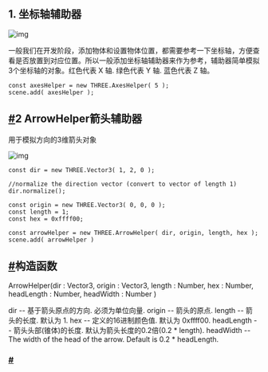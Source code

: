## 1. 坐标轴辅助器

![img](https://threejs-1251830808.cos.ap-guangzhou.myqcloud.com/1659158000267-f25299bf-9c01-444d-bb03-1d81f455f31d.png)

一般我们在开发阶段，添加物体和设置物体位置，都需要参考一下坐标轴，方便查看是否放置到对应位置。所以一般添加坐标轴辅助器来作为参考，辅助器简单模拟3个坐标轴的对象。红色代表 X 轴. 绿色代表 Y 轴. 蓝色代表 Z 轴。

```
const axesHelper = new THREE.AxesHelper( 5 );
scene.add( axesHelper );

```

## [#](https://www.three3d.cn/threejs/02-Threejs%E5%BC%80%E5%8F%91%E5%85%A5%E9%97%A8%E4%B8%8E%E8%B0%83%E8%AF%95/03-%E6%B7%BB%E5%8A%A0%E5%9D%90%E6%A0%87%E8%BD%B4%E8%BE%85%E5%8A%A9%E5%99%A8.html#_2-arrowhelper%E7%AE%AD%E5%A4%B4%E8%BE%85%E5%8A%A9%E5%99%A8)2 ArrowHelper箭头辅助器

用于模拟方向的3维箭头对象

![img](https://threejs-1251830808.cos.ap-guangzhou.myqcloud.com/1659164108801-0a3c374f-0b44-4cb8-92a7-013bd117f1c8.png)

```
const dir = new THREE.Vector3( 1, 2, 0 );

//normalize the direction vector (convert to vector of length 1)
dir.normalize();

const origin = new THREE.Vector3( 0, 0, 0 );
const length = 1;
const hex = 0xffff00;

const arrowHelper = new THREE.ArrowHelper( dir, origin, length, hex );
scene.add( arrowHelper )

```

## [#](https://www.three3d.cn/threejs/02-Threejs%E5%BC%80%E5%8F%91%E5%85%A5%E9%97%A8%E4%B8%8E%E8%B0%83%E8%AF%95/03-%E6%B7%BB%E5%8A%A0%E5%9D%90%E6%A0%87%E8%BD%B4%E8%BE%85%E5%8A%A9%E5%99%A8.html#%E6%9E%84%E9%80%A0%E5%87%BD%E6%95%B0)构造函数

ArrowHelper(dir : Vector3, origin : Vector3, length : Number, hex : Number, headLength : Number, headWidth : Number )

dir -- 基于箭头原点的方向. 必须为单位向量. origin -- 箭头的原点. length -- 箭头的长度. 默认为 1. hex -- 定义的16进制颜色值. 默认为 0xffff00. headLength -- 箭头头部(锥体)的长度. 默认为箭头长度的0.2倍(0.2 * length). headWidth -- The width of the head of the arrow. Default is 0.2 * headLength.

### [#](https://www.three3d.cn/threejs/02-Threejs%E5%BC%80%E5%8F%91%E5%85%A5%E9%97%A8%E4%B8%8E%E8%B0%83%E8%AF%95/03-%E6%B7%BB%E5%8A%A0%E5%9D%90%E6%A0%87%E8%BD%B4%E8%BE%85%E5%8A%A9%E5%99%A8.html#)